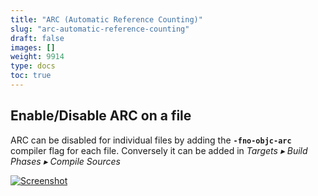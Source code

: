 ```yaml
---
title: "ARC (Automatic Reference Counting)"
slug: "arc-automatic-reference-counting"
draft: false
images: []
weight: 9914
type: docs
toc: true
---
```


## Enable/Disable ARC on a file
ARC can be disabled for individual files by adding the **`-fno-objc-arc`** compiler flag for each file. Conversely it can be added in *Targets ▸ Build Phases ▸ Compile Sources*

[![Screenshot][1]][1]


  [1]: http://i.stack.imgur.com/kMhuM.png

